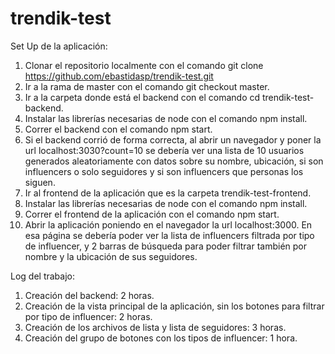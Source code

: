 # trendik-test
Set Up de la aplicación:

1. Clonar el repositorio localmente con el comando git clone https://github.com/ebastidasp/trendik-test.git
2. Ir a la rama de master con el comando git checkout master.
3. Ir a la carpeta donde está el backend con el comando cd trendik-test-backend.
4. Instalar las librerías necesarias de node con el comando npm install.
5. Correr el backend con el comando npm start.
6. Si el backend corrió de forma correcta, al abrir un navegador y poner la url localhost:3030?count=10 se debería ver una lista de 10 usuarios generados aleatoriamente con datos sobre su nombre, ubicación, si son influencers o solo seguidores y si son influencers que personas los siguen.
7. Ir al frontend de la aplicación que es la carpeta trendik-test-frontend.
8. Instalar las librerías necesarias de node con el comando npm install.
9. Correr el frontend de la aplicación con el comando npm start.
10. Abrir la aplicación poniendo en el navegador la url localhost:3000. En esa página se debería poder ver la lista de influencers filtrada por tipo de influencer, y 2 barras de búsqueda para poder filtrar también por nombre y la ubicación de sus seguidores.

Log del trabajo:
1. Creación del backend: 2 horas.
2. Creación de la vista principal de la aplicación, sin los botones para filtrar por tipo de influencer: 2 horas.
3. Creación de los archivos de lista y lista de seguidores: 3 horas.
4. Creación del grupo de botones con los tipos de influencer: 1 hora.
